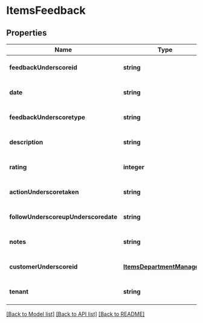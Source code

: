 # ItemsFeedback

## Properties
Name | Type | Description | Notes
------------ | ------------- | ------------- | -------------
**feedbackUnderscoreid** | **string** |  | [optional] [default to null]
**date** | **string** |  | [optional] [default to null]
**feedbackUnderscoretype** | **string** |  | [optional] [default to null]
**description** | **string** |  | [optional] [default to null]
**rating** | **integer** |  | [optional] [default to null]
**actionUnderscoretaken** | **string** |  | [optional] [default to null]
**followUnderscoreupUnderscoredate** | **string** |  | [optional] [default to null]
**notes** | **string** |  | [optional] [default to null]
**customerUnderscoreid** | [**ItemsDepartmentManagerId**](ItemsDepartmentManagerId.md) |  | [optional] [default to null]
**tenant** | **string** |  | [optional] [default to null]

[[Back to Model list]](../README.md#documentation-for-models) [[Back to API list]](../README.md#documentation-for-api-endpoints) [[Back to README]](../README.md)


